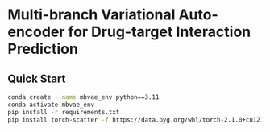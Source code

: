 # Multi-branch Variational Auto-encoder for Drug-target Interaction Prediction

## Quick Start

```bash
conda create --name mbvae_env python==3.11
conda activate mbvae_env
pip install -r requirements.txt
pip install torch-scatter -f https://data.pyg.org/whl/torch-2.1.0+cu121.html
```